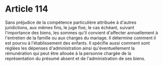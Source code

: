 # Article 114

Sans préjudice de la compétence particulière attribuée à d'autres juridictions, aux mêmes fins, le juge fixe, le cas échéant, suivant l'importance des biens, les sommes qu'il convient d'affecter annuellement à l'entretien de la famille ou aux charges du mariage.   Il détermine comment il est pourvu à l'établissement des enfants.   Il spécifie aussi comment sont réglées les dépenses d'administration ainsi qu'éventuellement la rémunération qui peut être allouée à la personne chargée de la représentation du présumé absent et de l'administration de ses biens.
